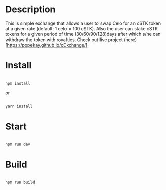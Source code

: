 # Description
This is simple exchange that allows a user to swap Celo for an cSTK token at a given rate (default: 1 celo = 100 cSTK). Also the user can stake cSTK tokens for a given period of time (30/60/90/128)days after which s/he can withdraw the token with royalties.
Check out live project (here)[https://popekay.github.io/cExchange/]

# Install

```

npm install

```

or 

```

yarn install

```

# Start

```

npm run dev

```

# Build

```

npm run build

```